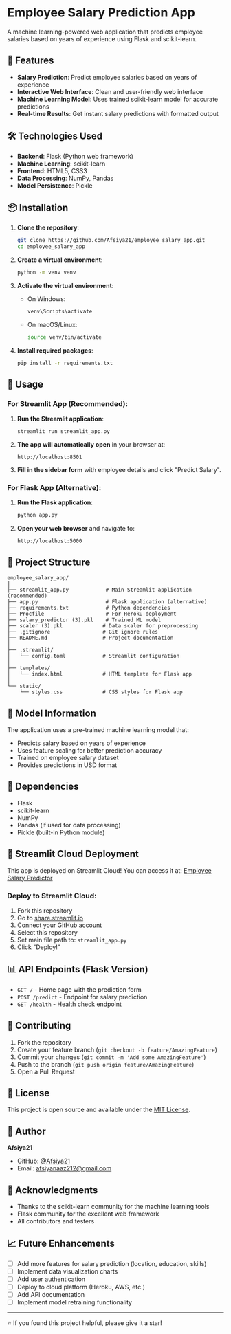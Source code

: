 # Employee Salary Prediction App

A machine learning-powered web application that predicts employee salaries based on years of experience using Flask and scikit-learn.

## 🚀 Features

- **Salary Prediction**: Predict employee salaries based on years of experience
- **Interactive Web Interface**: Clean and user-friendly web interface
- **Machine Learning Model**: Uses trained scikit-learn model for accurate predictions
- **Real-time Results**: Get instant salary predictions with formatted output

## 🛠️ Technologies Used

- **Backend**: Flask (Python web framework)
- **Machine Learning**: scikit-learn
- **Frontend**: HTML5, CSS3
- **Data Processing**: NumPy, Pandas
- **Model Persistence**: Pickle

## 📦 Installation

1. **Clone the repository**:
   ```bash
   git clone https://github.com/Afsiya21/employee_salary_app.git
   cd employee_salary_app
   ```

2. **Create a virtual environment**:
   ```bash
   python -m venv venv
   ```

3. **Activate the virtual environment**:
   - On Windows:
     ```bash
     venv\Scripts\activate
     ```
   - On macOS/Linux:
     ```bash
     source venv/bin/activate
     ```

4. **Install required packages**:
   ```bash
   pip install -r requirements.txt
   ```

## 🎯 Usage

### For Streamlit App (Recommended):
1. **Run the Streamlit application**:
   ```bash
   streamlit run streamlit_app.py
   ```

2. **The app will automatically open** in your browser at:
   ```
   http://localhost:8501
   ```

3. **Fill in the sidebar form** with employee details and click "Predict Salary".

### For Flask App (Alternative):
1. **Run the Flask application**:
   ```bash
   python app.py
   ```

2. **Open your web browser** and navigate to:
   ```
   http://localhost:5000
   ```

## 📁 Project Structure

```
employee_salary_app/
│
├── streamlit_app.py            # Main Streamlit application (recommended)
├── app.py                      # Flask application (alternative)
├── requirements.txt            # Python dependencies
├── Procfile                    # For Heroku deployment
├── salary_predictor (3).pkl    # Trained ML model
├── scaler (3).pkl             # Data scaler for preprocessing
├── .gitignore                 # Git ignore rules
├── README.md                  # Project documentation
│
├── .streamlit/
│   └── config.toml            # Streamlit configuration
│
├── templates/
│   └── index.html             # HTML template for Flask app
│
└── static/
    └── styles.css             # CSS styles for Flask app
```

## 🤖 Model Information

The application uses a pre-trained machine learning model that:
- Predicts salary based on years of experience
- Uses feature scaling for better prediction accuracy
- Trained on employee salary dataset
- Provides predictions in USD format

## 🔧 Dependencies

- Flask
- scikit-learn
- NumPy
- Pandas (if used for data processing)
- Pickle (built-in Python module)

## 🚀 Streamlit Cloud Deployment

This app is deployed on Streamlit Cloud! You can access it at: [Employee Salary Predictor](https://your-app-url.streamlit.app)

### Deploy to Streamlit Cloud:
1. Fork this repository
2. Go to [share.streamlit.io](https://share.streamlit.io)
3. Connect your GitHub account
4. Select this repository
5. Set main file path to: `streamlit_app.py`
6. Click "Deploy!"

## 📊 API Endpoints (Flask Version)

- `GET /` - Home page with the prediction form
- `POST /predict` - Endpoint for salary prediction
- `GET /health` - Health check endpoint

## 🤝 Contributing

1. Fork the repository
2. Create your feature branch (`git checkout -b feature/AmazingFeature`)
3. Commit your changes (`git commit -m 'Add some AmazingFeature'`)
4. Push to the branch (`git push origin feature/AmazingFeature`)
5. Open a Pull Request

## 📝 License

This project is open source and available under the [MIT License](LICENSE).

## 👤 Author

**Afsiya21**
- GitHub: [@Afsiya21](https://github.com/Afsiya21)
- Email: afsiyanaaz212@gmail.com

## 🙏 Acknowledgments

- Thanks to the scikit-learn community for the machine learning tools
- Flask community for the excellent web framework
- All contributors and testers

## 📈 Future Enhancements

- [ ] Add more features for salary prediction (location, education, skills)
- [ ] Implement data visualization charts
- [ ] Add user authentication
- [ ] Deploy to cloud platform (Heroku, AWS, etc.)
- [ ] Add API documentation
- [ ] Implement model retraining functionality

---

⭐ If you found this project helpful, please give it a star!
